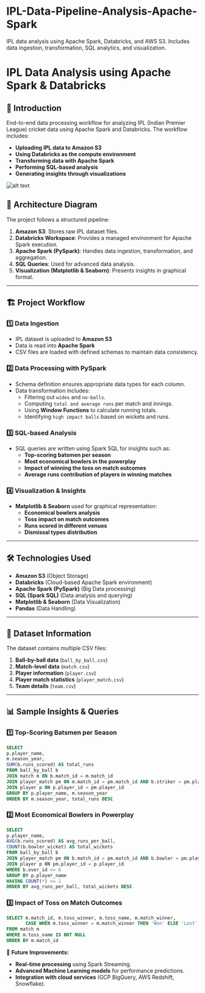 # IPL-Data-Pipeline-Analysis-Apache-Spark
IPL data analysis using Apache Spark, Databricks, and AWS S3. Includes data ingestion, transformation, SQL analytics, and visualization.


# IPL Data Analysis using Apache Spark & Databricks

## 📌 Introduction

End-to-end data processing workflow for analyzing IPL (Indian Premier League) cricket data using Apache Spark and Databricks. The workflow includes:

- **Uploading IPL data to Amazon S3**
- **Using Databricks as the compute environment**
- **Transforming data with Apache Spark**
- **Performing SQL-based analysis**
- **Generating insights through visualizations**

![alt text](https://github.com/sahilbishnoi26/IPL-Data-Pipeline-Analysis-Apache-Spark/blob/main/img1.png)

## 📁 Architecture Diagram

The project follows a structured pipeline:

1. **Amazon S3**: Stores raw IPL dataset files.
2. **Databricks Workspace**: Provides a managed environment for Apache Spark execution.
3. **Apache Spark (PySpark)**: Handles data ingestion, transformation, and aggregation.
4. **SQL Queries**: Used for advanced data analysis.
5. **Visualization (Matplotlib & Seaborn)**: Presents insights in graphical format.

---

## 🏗 Project Workflow

### 1️⃣ **Data Ingestion**

- IPL dataset is uploaded to **Amazon S3**
- Data is read into **Apache Spark**
- CSV files are loaded with defined schemas to maintain data consistency.

### 2️⃣ **Data Processing with PySpark**

- Schema definition ensures appropriate data types for each column.
- Data transformation includes:
  - Filtering out `wides` and `no-balls`.
  - Computing `total and average runs` per match and innings.
  - Using **Window Functions** to calculate running totals.
  - Identifying `high impact balls` based on wickets and runs.

### 3️⃣ **SQL-based Analysis**

- SQL queries are written using Spark SQL for insights such as:
  - **Top-scoring batsmen per season**
  - **Most economical bowlers in the powerplay**
  - **Impact of winning the toss on match outcomes**
  - **Average runs contribution of players in winning matches**

### 4️⃣ **Visualization & Insights**

- **Matplotlib & Seaborn** used for graphical representation:
  - **Economical bowlers analysis**
  - **Toss impact on match outcomes**
  - **Runs scored in different venues**
  - **Dismissal types distribution**

---

## 🛠️ Technologies Used

- **Amazon S3** (Object Storage)
- **Databricks** (Cloud-based Apache Spark environment)
- **Apache Spark (PySpark)** (Big Data processing)
- **SQL (Spark SQL)** (Data analysis and querying)
- **Matplotlib & Seaborn** (Data Visualization)
- **Pandas** (Data Handling)

---

## 📂 Dataset Information

The dataset contains multiple CSV files:

1. **Ball-by-ball data** (`ball_by_ball.csv`)
2. **Match-level data** (`match.csv`)
3. **Player information** (`player.csv`)
4. **Player match statistics** (`player_match.csv`)
5. **Team details** (`team.csv`)

---

## 📊 Sample Insights & Queries

### 1️⃣ **Top-Scoring Batsmen per Season**

```sql
SELECT 
p.player_name,
m.season_year,
SUM(b.runs_scored) AS total_runs 
FROM ball_by_ball b
JOIN match m ON b.match_id = m.match_id   
JOIN player_match pm ON m.match_id = pm.match_id AND b.striker = pm.player_id     
JOIN player p ON p.player_id = pm.player_id
GROUP BY p.player_name, m.season_year
ORDER BY m.season_year, total_runs DESC
```

### 2️⃣ **Most Economical Bowlers in Powerplay**

```sql
SELECT 
p.player_name, 
AVG(b.runs_scored) AS avg_runs_per_ball, 
COUNT(b.bowler_wicket) AS total_wickets
FROM ball_by_ball b
JOIN player_match pm ON b.match_id = pm.match_id AND b.bowler = pm.player_id
JOIN player p ON pm.player_id = p.player_id
WHERE b.over_id <= 6
GROUP BY p.player_name
HAVING COUNT(*) >= 1
ORDER BY avg_runs_per_ball, total_wickets DESC
```

### 3️⃣ **Impact of Toss on Match Outcomes**

```sql
SELECT m.match_id, m.toss_winner, m.toss_name, m.match_winner,
       CASE WHEN m.toss_winner = m.match_winner THEN 'Won' ELSE 'Lost' END AS match_outcome
FROM match m
WHERE m.toss_name IS NOT NULL
ORDER BY m.match_id
```

📌 **Future Improvements:**

- **Real-time processing** using Spark Streaming.
- **Advanced Machine Learning models** for performance predictions.
- **Integration with cloud services** (GCP BigQuery, AWS Redshift, Snowflake).

